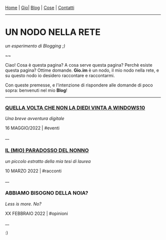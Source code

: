 [Home](../../README.md) | [Gio](../GIO/indexGio.md)| [Blog](indexBlog.md) | [Cose](../COSE/indexCose.md) | [Contatti](../CONTATTI/indexContatti.md)

---

# UN NODO NELLA RETE
*un esperimento di Blogging ;)*

~~

Ciao! Cosa è questa pagina? A cosa serve questa pagina? Perchè esiste questa pagina? Ottime domande. **Gio.im** è un nodo, il mio nodo nella rete, e su questo nodo io desidero raccontare e raccontarmi.

Con queste premesse, e l'intenzione di rispondere alle domande di poco sopra: benvenuti nel mio **Blog**!

---

### [QUELLA VOLTA CHE NON LA DIEDI VINTA A WINDOWS10](blog5.md)
*Una breve avventura digitale*

16 MAGGIO/2022 | #eventi

__

### [IL (MIO) PARADOSSO DEL NONNO](blog4.md)
*un piccolo estratto della mia tesi di laurea*

10 MARZO 2022 | #racconti

__

### ABBIAMO BISOGNO DELLA NOIA?
*Less is more. No?*

XX FEBBRAIO 2022 | #opinioni

__

:)
